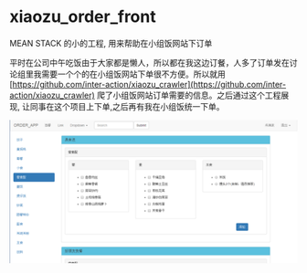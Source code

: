 # xiaozu_order_front
MEAN STACK 的小的工程, 用来帮助在小组饭网站下订单

平时在公司中午吃饭由于大家都是懒人，所以都在我这边订餐，人多了订单发在讨论组里我需要一个个的在小组饭网站下单很不方便。所以就用[https://github.com/inter-action/xiaozu_crawler](https://github.com/inter-action/xiaozu_crawler) 爬了小组饭网站订单需要的信息。之后通过这个工程展现, 让同事在这个项目上下单,之后再有我在小组饭统一下单。


![Alt text](/screenshot/sc1.png?raw=true "Optional Title")


